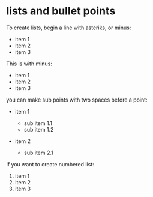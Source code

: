 # lists and bullet points

To create lists, begin a line with asteriks, or minus:

* item 1
* item 2
* item 3

This is with minus:

- item 1
- item 2
- item 3

you can make sub points with two spaces before a point:

* item 1
  * sub item 1.1
  * sub item 1.2

* item 2
  * sub item 2.1

If you want to create numbered list:

1. item 1
2. item 2
3. item 3

